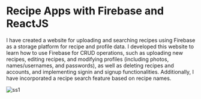 # Recipe Apps with Firebase and ReactJS

I have created a website for uploading and searching recipes using Firebase as a storage platform for recipe and profile data. I developed this website to learn how to use Firebase for CRUD operations, such as uploading new recipes, editing recipes, and modifying profiles (including photos, names/usernames, and passwords), as well as deleting recipes and accounts, and implementing signin and signup functionalities. Additionally, I have incorporated a recipe search feature based on recipe names.

![ss1](https://github.com/auliaptru/react_recipes_app/assets/102896996/b734ccac-1068-4214-b0bd-ba4cf947855b)
